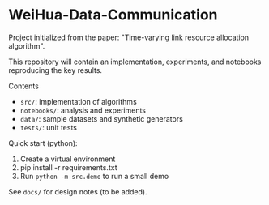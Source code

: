 # WeiHua-Data-Communication

Project initialized from the paper: "Time-varying link resource allocation algorithm".

This repository will contain an implementation, experiments, and notebooks reproducing the key results.

Contents
- `src/`: implementation of algorithms
- `notebooks/`: analysis and experiments
- `data/`: sample datasets and synthetic generators
- `tests/`: unit tests

Quick start (python):

1. Create a virtual environment
2. pip install -r requirements.txt
3. Run `python -m src.demo` to run a small demo

See `docs/` for design notes (to be added).